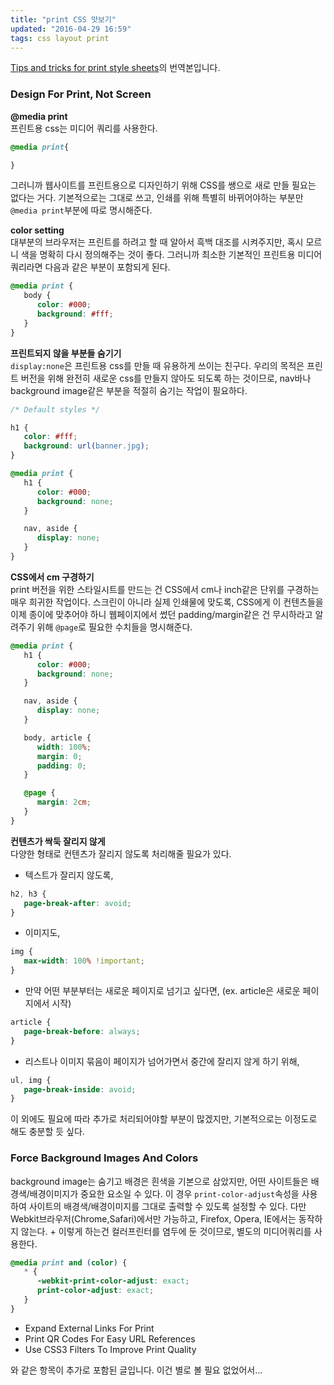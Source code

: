 ```yaml
---
title: "print CSS 맛보기"
updated: "2016-04-29 16:59"
tags: css layout print
---
```


[Tips and tricks for print style sheets](https://www.smashingmagazine.com/2013/03/tips-and-tricks-for-print-style-sheets/)의 번역본입니다.

### Design For Print, Not Screen

**@media print**     
프린트용 css는 미디어 쿼리를 사용한다.

```css
@media print{

}
```

그러니까 웹사이트를 프린트용으로 디자인하기 위해 CSS를 쌩으로 새로 만들 필요는 없다는 거다. 기본적으로는 그대로 쓰고, 인쇄를 위해 특별히 바뀌어야하는 부분만 `@media print`부분에 따로 명시해준다.

**color setting**    
대부분의 브라우저는 프린트를 하려고 할 때 알아서 흑백 대조를 시켜주지만, 혹시 모르니 색을 명확히 다시 정의해주는 것이 좋다. 그러니까 최소한 기본적인 프린트용 미디어 쿼리라면 다음과 같은 부분이 포함되게 된다.

```css
@media print {
   body {
      color: #000;
      background: #fff;
   }
}
```

**프린트되지 않을 부분들 숨기기**    
`display:none`은 프린트용 css를 만들 때 유용하게 쓰이는 친구다. 우리의 목적은 프린트 버전을 위해 완전히 새로운 css를 만들지 않아도 되도록 하는 것이므로, nav바나 background image같은 부분을 적절히 숨기는 작업이 필요하다.

```css
/* Default styles */

h1 {
   color: #fff;
   background: url(banner.jpg);
}

@media print {
   h1 {
      color: #000;
      background: none;
   }

   nav, aside {
      display: none;
   }
}
```

**CSS에서 cm 구경하기**    
print 버전을 위한 스타일시트를 만드는 건 CSS에서 cm나 inch같은 단위를 구경하는 매우 희귀한 작업이다.
스크린이 아니라 실제 인쇄물에 맞도록, CSS에게 이 컨텐츠들을 이제 종이에 맞추어야 하니 웹페이지에서 썼던 padding/margin같은 건 무시하라고 알려주기 위해 `@page`로 필요한 수치들을 명시해준다.

```css
@media print {
   h1 {
      color: #000;
      background: none;
   }

   nav, aside {
      display: none;
   }

   body, article {
      width: 100%;
      margin: 0;
      padding: 0;
   }

   @page {
      margin: 2cm;
   }
}
```

**컨텐츠가 싹둑 잘리지 않게**    
다양한 형태로 컨텐츠가 잘리지 않도록 처리해줄 필요가 있다.

* 텍스트가 잘리지 않도록,    

```css
h2, h3 {
   page-break-after: avoid;
}
```

* 이미지도,    

```css
img {
   max-width: 100% !important;
}
```

* 만약 어떤 부분부터는 새로운 페이지로 넘기고 싶다면,
(ex. article은 새로운 페이지에서 시작)   

```css
article {
   page-break-before: always;
}
```

* 리스트나 이미지 묶음이 페이지가 넘어가면서 중간에 잘리지 않게 하기 위해,    

```css
ul, img {
   page-break-inside: avoid;
}
```

이 외에도 필요에 따라 추가로 처리되어야할 부분이 많겠지만, 기본적으로는 이정도로 해도 충분할 듯 싶다.

### Force Background Images And Colors
background image는 숨기고 배경은 흰색을 기본으로 삼았지만, 어떤 사이트들은 배경색/배경이미지가 중요한 요소일 수 있다. 이 경우 `print-color-adjust`속성을 사용하여 사이트의 배경색/배경이미지를 그대로 출력할 수 있도록 설정할 수 있다. 다만 Webkit브라우저(Chrome,Safari)에서만 가능하고, Firefox, Opera, IE에서는 동작하지 않는다. + 이렇게 하는건 컬러프린터를 염두에 둔 것이므로, 별도의 미디어쿼리를 사용한다.    

```css
@media print and (color) {
   * {
      -webkit-print-color-adjust: exact;
      print-color-adjust: exact;
   }
}
```

* Expand External Links For Print
* Print QR Codes For Easy URL References
* Use CSS3 Filters To Improve Print Quality

와 같은 항목이 추가로 포함된 글입니다. 이건 별로 볼 필요 없었어서...
